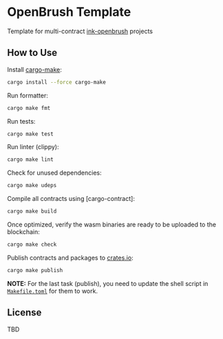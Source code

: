 # OpenBrush Template

Template for multi-contract [ink-openbrush](https://github.com/727-Ventures/openbrush-contracts) projects

## How to Use

Install [cargo-make](https://sagiegurari.github.io/cargo-make/):

```sh
cargo install --force cargo-make
```

Run formatter:

```sh
cargo make fmt
```

Run tests:

```sh
cargo make test
```

Run linter (clippy):

```sh
cargo make lint
```

Check for unused dependencies:

```sh
cargo make udeps
```

Compile all contracts using [cargo-contract]:

```sh
cargo make build
```

Once optimized, verify the wasm binaries are ready to be uploaded to the blockchain:

```sh
cargo make check
```

Publish contracts and packages to [crates.io](https://crates.io/):

```sh
cargo make publish
```

**NOTE:** For the last task (publish), you need to update the shell script in [`Makefile.toml`](./Makefile.toml) for them to work.

## License

TBD
